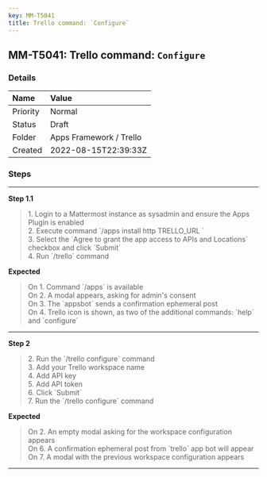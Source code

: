 ```yaml
---
key: MM-T5041
title: Trello command: `Configure`
---
```


## MM-T5041: Trello command: `Configure`

### Details

| Name     | Value                   |
| :------- | :---------------------- |
| Priority | Normal                  |
| Status   | Draft                   |
| Folder   | Apps Framework / Trello |
| Created  | 2022-08-15T22:39:33Z    |

### Steps

<hr/>

**Step 1.1**

> <article>1. Login to a Mattermost instance as sysadmin and ensure the Apps Plugin is enabled<br />2. Execute command  `/apps install http TRELLO_URL `<br />3. Select the `Agree to grant the app access to APIs and Locations` checkbox and click `Submit`<br />4. Run `/trello` command</article>

**Expected**

> <article>On 1. Command `/apps`  is available<br />On 2. A modal appears, asking for admin's consent<br />On 3. The `appsbot` sends a confirmation ephemeral post<br />On 4. Trello icon is shown, as two of the additional commands: `help` and `configure`</article>

<hr/>

**Step 2**

> <article>2. Run the `/trello configure` command<br />3. Add your Trello workspace name<br />4. Add API key<br />5. Add API token<br />6. Click `Submit`<br />7. Run the `/trello configure` command</article>

**Expected**

> <article>On 2. An empty modal asking for the workspace configuration appears<br />On 6. A confirmation ephemeral post from `trello` app bot will appear<br />On 7. A modal with the previous workspace configuration appears</article>

<hr/>
